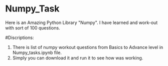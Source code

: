 # Numpy_Task
Here is an Amazing Python Library "Numpy". I have learned and work-out with sort of 100 questions.

#Discriptions:
  1. There is list of numpy workout questions from Basics to Advance level in Numpy_tasks.ipynb file.
  2. Simply you can download it and run it to see how was working. 
